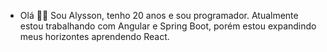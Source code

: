 - Olá 👋👋 Sou Alysson, tenho 20 anos e sou programador. Atualmente estou trabalhando com Angular e Spring Boot, porém estou expandindo meus horizontes aprendendo React.

<!---
AlyssonVitor500/AlyssonVitor500 is a ✨ special ✨ repository because its `README.md` (this file) appears on your GitHub profile.
You can click the Preview link to take a look at your changes.
--->
